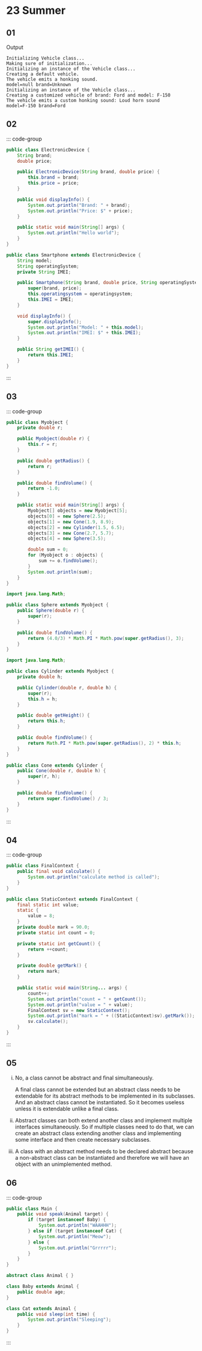 
<style scoped>
ol li {
    list-style-type: lower-roman;
}
</style>

# 23 Summer

## 01

Output
```
Initializing Vehicle class...
Making sure of initialization...
Initializing an instance of the Vehicle class...
Creating a default vehicle.
The vehicle emits a honking sound.
model=null brand=Unknown
Initializing an instance of the Vehicle class...
Creating a customized vehicle of brand: Ford and model: F-150
The vehicle emits a custom honking sound: Loud horn sound
model=F-150 brand=Ford
```


## 02

::: code-group

```java [Electronicdevice.java]
public class ElectronicDevice {
    String brand;
    double price;

    public ElectronicDevice(String brand, double price) {
        this.brand = brand;
        this.price = price;
    }

    public void displayInfo() {
        System.out.println("Brand: " + brand);
        System.out.println("Price: $" + price);
    }

    public static void main(String[] args) {
        System.out.println("Hello world");
    }
}
```

```java [Smartphone.java]
public class Smartphone extends ElectronicDevice {
    String model;
    String operatingSystem;
    private String IMEI;

    public Smartphone(String brand, double price, String operatingSystem, String IMEI) {
        super(brand, price);
        this.operatingsystem = operatingsystem;
        this.IMEI = IMEI;
    }

    void displayInfo() {
        super.displayInfo();
        System.out.println("Model: " + this.model);
        System.out.println("IMEI: $" + this.IMEI);
    }

    public String getIMEI() {
        return this.IMEI;
    }
}
```

:::


## 03

::: code-group

```java [Myobject.java]
public class Myobject {
    private double r;

    public Myobject(double r) {
        this.r = r;
    }

    public double getRadius() {
        return r;
    }

    public double findVolume() {
        return -1.0;
    }

    public static void main(String[] args) {
        Myobject[] objects = new Myobject[5];
        objects[0] = new Sphere(2.5);
        objects[1] = new Cone(1.9, 8.9);
        objects[2] = new Cylinder(1.5, 6.5);
        objects[3] = new Cone(2.7, 5.7);
        objects[4] = new Sphere(3.5);

        double sum = 0;
        for (Myobject o : objects) {
            sum += o.findVolume();
        }
        System.out.println(sum);
    }
}
```

```java [Sphere.java]
import java.lang.Math;

public class Sphere extends Myobject {
    public Sphere(double r) {
        super(r);
    }

    public double findVolume() {
        return (4.0/3) * Math.PI * Math.pow(super.getRadius(), 3);
    }
}
```

```java [Cylinder.java]
import java.lang.Math;

public class Cylinder extends Myobject {
    private double h;

    public Cylinder(double r, double h) {
        super(r);
        this.h = h;
    }

    public double getHeight() {
        return this.h;
    }

    public double findVolume() {
        return Math.PI * Math.pow(super.getRadius(), 2) * this.h;
    }
}
```

```java [Cone.java]
public class Cone extends Cylinder {
    public Cone(double r, double h) {
        super(r, h);
    }

    public double findVolume() {
        return super.findVolume() / 3;
    }
}
```

:::


## 04

::: code-group

```java [FinalContext.java]
public class FinalContext {
    public final void calculate() {
        System.out.println("calculate method is called");
    }
}
```

```java [StaticContext.java]
public class StaticContext extends FinalContext {
    final static int value;
    static {
        value = 8;
    }
    private double mark = 90.0;
    private static int count = 0;

    private static int getCount() {
        return ++count;
    }

    private double getMark() {
        return mark;
    }

    public static void main(String... args) {
        count++;
        System.out.println("count = " + getCount());
        System.out.println("value = " + value);
        FinalContext sv = new StaticContext();
        System.out.println("mark = " + ((StaticContext)sv).getMark());
        sv.calculate();
    }
}
```

:::


## 05

1. No, a class cannot be abstract and final simultaneously.

   A final class cannot be extended but an abstract class needs to be
   extendable for its abstract methods to be implemented in its subclasses.
   And an abstract class cannot be instantiated. So it becomes useless unless
   it is extendable unlike a final class.
   
2. Abstract classes can both extend another class and implement multiple
   interfaces simultaneously. So if multiple classes need to do that, we can
   create an abstract class extending another class and implementing some interface
   and then create necessary subclasses.
   
3. A class with an abstract method needs to be declared abstract because
   a non-abstract class can be instantiated and therefore we will have
   an object with an unimplemented method.
   

## 06

::: code-group

```java [Main.java]
public class Main {
    public void speak(Animal target) {
        if (target instanceof Baby) {
            System.out.println("WAAHHH");
        } else if (target instanceof Cat) {
            System.out.println("Meow");
        } else {
            System.out.println("Grrrrr");
        }
    }
}
```

```java [Animal.java]
abstract class Animal { }
```

```java [Baby.java]
class Baby extends Animal {
    public double age;
}
```

```java [Cat.java]
class Cat extends Animal {
    public void sleep(int time) {
        System.out.println("Sleeping");
    }
}
```

:::

